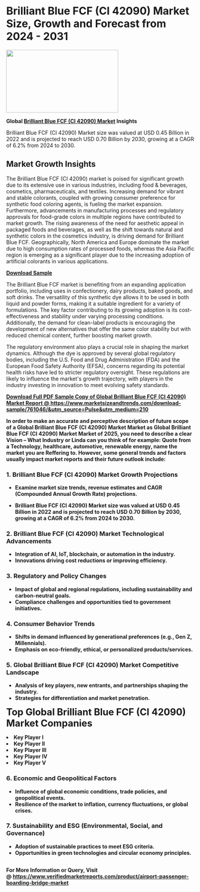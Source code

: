 <H1>Brilliant Blue FCF (CI 42090) Market Size, Growth and Forecast from 2024 - 2031</H1><img class="aligncenter size-medium wp-image-584254" src="https://thirdeyenews.in/wp-content/uploads/2024/09/Global-Market-Research-300x168.jpeg" alt="" width="300" height="168" /><p><strong>Global&nbsp;<a href="https://www.marketsizeandtrends.com/download-sample/761046/&amp;utm_source=Pulse&amp;utm_medium=210">Brilliant Blue FCF (CI 42090) Market</a> Insights</strong></p><p>Brilliant Blue FCF (CI 42090) Market size was valued at USD 0.45 Billion in 2022 and is projected to reach USD 0.70 Billion by 2030, growing at a CAGR of 6.2% from 2024 to 2030.</p><p><h2>Market Growth Insights</h2> <p>The Brilliant Blue FCF (CI 42090) market is poised for significant growth due to its extensive use in various industries, including food & beverages, cosmetics, pharmaceuticals, and textiles. Increasing demand for vibrant and stable colorants, coupled with growing consumer preference for synthetic food coloring agents, is fueling the market expansion. Furthermore, advancements in manufacturing processes and regulatory approvals for food-grade colors in multiple regions have contributed to market growth. The rising awareness of the need for aesthetic appeal in packaged foods and beverages, as well as the shift towards natural and synthetic colors in the cosmetics industry, is driving demand for Brilliant Blue FCF. Geographically, North America and Europe dominate the market due to high consumption rates of processed foods, whereas the Asia Pacific region is emerging as a significant player due to the increasing adoption of artificial colorants in various applications.</p> <p><strong><a href="#">Download Sample</a></strong></p> <p>The Brilliant Blue FCF market is benefiting from an expanding application portfolio, including uses in confectionery, dairy products, baked goods, and soft drinks. The versatility of this synthetic dye allows it to be used in both liquid and powder forms, making it a suitable ingredient for a variety of formulations. The key factor contributing to its growing adoption is its cost-effectiveness and stability under varying processing conditions. Additionally, the demand for clean-label products is encouraging the development of new alternatives that offer the same color stability but with reduced chemical content, further boosting market growth.</p> <p>The regulatory environment also plays a crucial role in shaping the market dynamics. Although the dye is approved by several global regulatory bodies, including the U.S. Food and Drug Administration (FDA) and the European Food Safety Authority (EFSA), concerns regarding its potential health risks have led to stricter regulatory oversight. These regulations are likely to influence the market's growth trajectory, with players in the industry investing in innovation to meet evolving safety standards.</p> <p><strong><a href="#"></p><p><span class=""><strong>Download Full PDF Sample Copy of Global Brilliant Blue FCF (CI 42090) Market Report</strong> @ <a href="https://www.marketsizeandtrends.com/download-sample/761046/&amp;utm_source=Pulse&amp;utm_medium=210" target="_blank">https://www.marketsizeandtrends.com/download-sample/761046/&amp;utm_source=Pulse&amp;utm_medium=210</a></span></p><p>In order to make an accurate and perceptive description of future scope of a Global&nbsp;Brilliant Blue FCF (CI 42090) Market Market as Global&nbsp;Brilliant Blue FCF (CI 42090) Market Market of 2025, you need to describe a clear Vision &ndash; What Industry or Linda can you think of for example: Quote from a Technology, healthcare, automotive, renewable energy, name the market you are Reffering to. However, some general trends and factors usually impact market reports and their future outlook include:</p><h3>1.&nbsp;<strong>Brilliant Blue FCF (CI 42090) Market Growth Projections</strong></h3><ul><li>Examine market size trends, revenue estimates and CAGR (Compounded Annual Growth Rate) projections.</li><li><p>Brilliant Blue FCF (CI 42090) Market size was valued at USD 0.45 Billion in 2022 and is projected to reach USD 0.70 Billion by 2030, growing at a CAGR of 6.2% from 2024 to 2030.</p></li></ul><h3>2.&nbsp;<strong>Brilliant Blue FCF (CI 42090) Market Technological Advancements</strong></h3><ul><li>Integration of AI, IoT, blockchain, or automation in the industry.</li><li>Innovations driving cost reductions or improving efficiency.</li></ul><h3>3.&nbsp;<strong>Regulatory and Policy Changes</strong></h3><ul><li>Impact of global and regional regulations, including sustainability and carbon-neutral goals.</li><li>Compliance challenges and opportunities tied to government initiatives.</li></ul><h3>4.&nbsp;<strong>Consumer Behavior Trends</strong></h3><ul><li>Shifts in demand influenced by generational preferences (e.g., Gen Z, Millennials).</li><li>Emphasis on eco-friendly, ethical, or personalized products/services.</li></ul><h3>5.&nbsp;<strong>Global Brilliant Blue FCF (CI 42090) Market Competitive Landscape</strong></h3><ul><li>Analysis of key players, new entrants, and partnerships shaping the industry.</li><li>Strategies for differentiation and market penetration.</li></ul><p data-pm-slice="1 1 []"><span style="color: inherit; font-family: inherit; font-size: 25px;">Top Global Brilliant Blue FCF (CI 42090) Market Companies</span></p><div class="" data-test-id=""><p><li>Key Player I</li><li> Key Player II</li><li> Key Player III</li><li> Key Player IV</li><li> Key Player V</li></p></div><h3>6.&nbsp;<strong>Economic and Geopolitical Factors</strong></h3><ul><li>Influence of global economic conditions, trade policies, and geopolitical events.</li><li>Resilience of the market to inflation, currency fluctuations, or global crises.</li></ul><h3>7.&nbsp;<strong>Sustainability and ESG (Environmental, Social, and Governance)</strong></h3><ul><li>Adoption of sustainable practices to meet ESG criteria.</li><li>Opportunities in green technologies and circular economy principles.</li></ul><h2><strong style="font-size: 14px;">For More Information or Query, Visit @&nbsp;</strong><a style="background-color: #ffffff; font-size: 14px;" href="https://www.marketsizeandtrends.com/report/brilliant-blue-fcf-ci-42090-market/" target="_blank">https://www.verifiedmarketreports.com/product/airport-passenger-boarding-bridge-market</a></h2>
